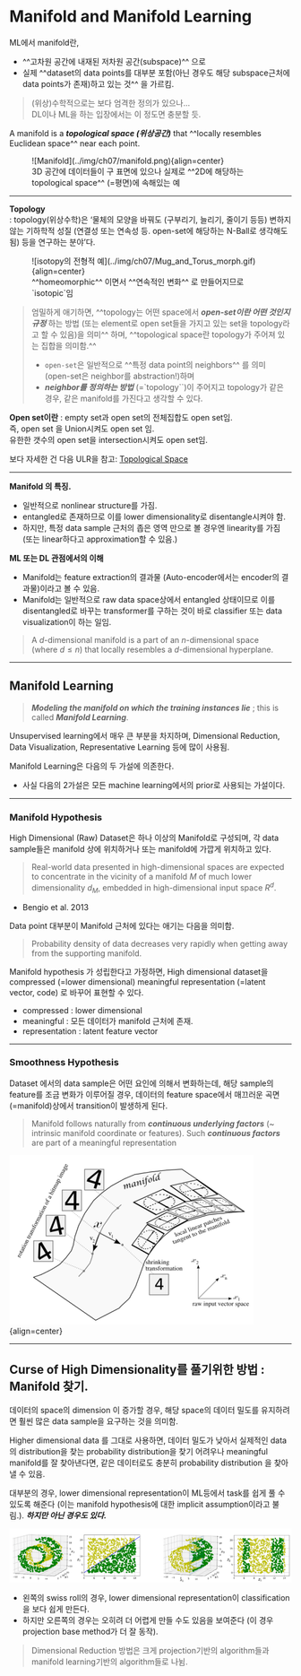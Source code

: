 # Manifold and Manifold Learning

ML에서 manifold란,  

* ^^고차원 공간에 내재된 저차원 공간(subspace)^^ 으로 
* 실제 ^^dataset의 data points를 대부분 포함(아닌 경우도 해당 subspace근처에 data points가 존재)하고 있는 것^^ 을 가르킴. 

> (위상)수학적으로는 보다 엄격한 정의가 있으나...  
> DL이나 ML을 하는 입장에서는 이 정도면 충분할 듯.

A manifold is a ***topological space (위상공간)*** that ^^locally resembles Euclidean space^^ near each point.

<figure markdown>
![Manifold](../img/ch07/manifold.png){align=center}
<figcaption>3D 공간에 데이터들이 구 표면에 있으나 실제로 ^^2D에 해당하는 topological space^^ (=평면)에 속해있는 예</figcaption>
</figure>

---

**Topology**  
: topology(위상수학)은 ‘물체의 모양을 바꿔도 (구부리기, 늘리기, 줄이기 등등) 변하지 않는 기하학적 성질 (연결성 또는 연속성 등. open-set에 해당하는 N-Ball로 생각해도 됨) 등을 연구하는 분야’다.  

<figure markdown>
![isotopy의 전형적 예](../img/ch07/Mug_and_Torus_morph.gif){align=center}
<figcaption>^^homeomorphic^^ 이면서 ^^연속적인 변화^^ 로 만들어지므로 `isotopic`임</figcaption>  
</figure>

> 엄밀하게 애기하면, ^^topology는 어떤 space에서 ***open-set이란 어떤 것인지 규정*** 하는 방법 (또는 element로 open set들을 가지고 있는 set을 topology라고 할 수 있음)을 의미^^ 하며, ^^topological space란 topology가 주어져 있는 집합을 의미함.^^  
> 
> * `open-set`은 일반적으로 ^^특정 data point의 neighbors^^ 를 의미 (open-set은 neighbor를 abstraction!)하며  
> * ***neighbor를 정의하는 방법*** (=`topology``)이 주어지고 topology가 같은 경우, 같은 manifold를 가진다고 생각할 수 있다.  

**Open set이란**
: empty set과 open set의 전체집합도 open set임.  
즉, open set 을 Union시켜도 open set 임.  
유한한 갯수의 open set을 intersection시켜도 open set임.

보다 자세한 건 다음 ULR을 참고: 
[Topological Space](topological_space.md)

---

**Manifold 의 특징.**

- 일반적으로 nonlinear structure를 가짐.
- entangled로 존재하므로 이를 lower dimensionality로 disentangle시켜야 함.
- 하지만, 특정 data sample 근처의 좁은 영역 만으로 볼 경우엔 linearity를 가짐 (또는 linear하다고 approximation할 수 있음.)


**ML 또는 DL 관점에서의 이해**

- Manifold는 feature extraction의 결과물 (Auto-encoder에서는 encoder의 결과물)이라고 볼 수 있음. 
- Manifold는 일반적으로 raw data space상에서 entangled 상태이므로 이를 disentangled로 바꾸는 transformer를 구하는 것이 바로 classifier 또는 data visualization이 하는 일임.

> A $d$-dimensional manifold is a part of an $n$-dimensional space (where $d \le n$) that locally resembles a $d$-dimensional hyperplane. 

---

## Manifold Learning

> ***Modeling the manifold on which the training instances lie*** ; this is called ***Manifold Learning***. 

Unsupervised learning에서 매우 큰 부분을 차지하며, Dimensional Reduction, Data Visualization, Representative Learning 등에 많이 사용됨.

Manifold Learning은 다음의 두 가설에 의존한다. 

* 사실 다음의 2가설은 모든 machine learning에서의 prior로 사용되는 가설이다.

---

### Manifold Hypothesis

High Dimensional (Raw) Dataset은 하나 이상의 Manifold로 구성되며, 각 data sample들은 manifold 상에 위치하거나 또는 manifold에 가깝게 위치하고 있다.

> Real-world data presented in high-dimensional spaces are expected to concentrate in the vicinity of a manifold $M$ of much lower dimensionality $d_M$, embedded in high-dimensional input space $R^d$. 
- Bengio et al. 2013

Data point 대부분이 Manifold 근처에 있다는 애기는 다음을 의미함.

> Probability density of data decreases very rapidly when getting away from the supporting manifold.

Manifold hypothesis 가 성립한다고 가정하면, High dimensional dataset을 compressed (=lower dimensional) meaningful representation (=latent vector, code) 로 바꾸어 표현할 수 있다.

* compressed : lower dimensional
* meaningful : 모든 데이터가 manifold 근처에 존재.
* representation : latent feature vector

---

### Smoothness Hypothesis

Dataset 에서의 data sample은 어떤 요인에 의해서 변화하는데, 해당 sample의 feature를 조금 변화가 이루어질 경우, 데이터의 feature space에서 매끄러운 곡면 (=manifold)상에서 transition이 발생하게 된다. 

> Manifold follows naturally from ***continuous underlying factors*** (~ intrinsic manifold coordinate or features). Such ***continuous factors*** are part of a meaningful representation

![](../img/ch07/manifold_smoothness.png){align=center}

---

## Curse of High Dimensionality를 풀기위한 방법 : Manifold 찾기.

데이터의 space의 dimension 이 증가할 경우, 해당 space의 데이터 밀도를 유지하려면 훨씬 많은 data sample을 요구하는 것을 의미함.

Higher dimensional data 를 그대로 사용하면, 데이터 밀도가 낮아서 실제적인 data의 distribution을 찾는 probability distribution을 찾기 어려우나 meaningful manifold를 잘 찾아낸다면, 같은 데이터로도 충분히 probability distribution 을 찾아낼 수 있음.

대부분의 경우, lower dimensional representation이 ML등에서 task를 쉽게 풀 수 있도록 해준다 (이는 manifold hypothesis에 대한 implicit assumption이라고 불림.). ***하지만 아닌 경우도 있다.*** 

![](../img/ch07/manifold_learning.png)

* 왼쪽의 swiss roll의 경우, lower dimensional representation이 classification을 보다 쉽게 만든다.
* 하지만 오른쪽의 경우는 오히려 더 어렵게 만들 수도 있음을 보여준다 (이 경우 projection base method가 더 잘 동작). 

> Dimensional Reduction 방법은 크게 projection기반의 algorithm들과 manifold learning기반의 algorithm들로 나뉨.